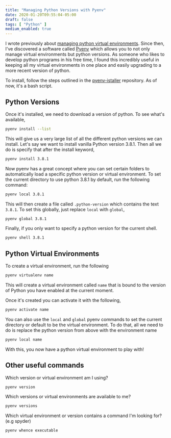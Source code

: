 ```yaml
---
title: "Managing Python Versions with Pyenv"
date: 2020-01-20T09:55:04-05:00
draft: false
tags: [ "Python" ]
medium_enabled: true
---
```


I wrote previously about [managing python virtual environments](/blog/virtualenv/). Since then, I've discovered a software called [Pyenv](https://github.com/pyenv/pyenv) which allows you to not only manage virtual environments but python versions. As someone who likes to develop python programs in his free time, I found this incredibly useful in keeping all my virtual environments in one place and easily upgrading to a more recent version of python.

To install, follow the steps outlined in the [pyenv-istaller](https://github.com/pyenv/pyenv-installer) repository. As of now, it's a bash script.

## Python Versions

Once it's installed, we need to download a version of python. To see what's available,

```bash
pyenv install --list
```

This will give us a very large list of all the different python versions we can install. Let's say we want to install vanilla Python version 3.8.1. Then all we do is specify that after the install keyword,

```bash
pyenv install 3.8.1
```

Now pyenv has a great concept where you can set certain folders to automatically load a specific python version or virtual environment. To set the current directory to use python 3.8.1 by default, run the following command:

```bash
pyenv local 3.8.1
```

This will then create a file called `.python-version` which contains the text `3.8.1`. To set this globally, just replace `local` with `global`,

```bash
pyenv global 3.8.1
```
Finally, if you only want to specify a python version for the current shell.
```bash
pyenv shell 3.8.1
```

## Python Virtual Environments

To create a virtual environment, run the following

```bash
pyenv virtualenv name
```

This will create a virtual environment called `name` that is bound to the version of Python you have enabled at the current moment. 

Once it's created you can activate it with the following,

```bash
pyenv activate name
```

You can also use the `local` and `global` pyenv commands to set the current directory or default to be the virtual environment. To do that, all we need to do is replace the python version from above with the environment name

```bash
pyenv local name
```

With this, you now have a python virtual environment to play with!

## Other useful commands

Which version or virtual environment am I using?

```bash
pyenv version
```

Which versions or virtual environments are available to me?

```bash
pyenv versions
```

Which virtual environment or version contains a command I'm looking for? (e.g spyder)

```bash
pyenv whence executable
```

